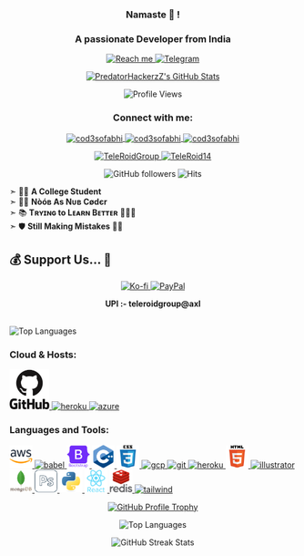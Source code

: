 <h3 align="center">Namaste 🙏 !</h3>

<h3 align="center">A passionate Developer from India</h3>

<p align="center">
  <a href="https://github.com/PredatorHackerzZ">
    <img src="https://img.shields.io/badge/REACH-ME-@<COLOR>.svg" alt="Reach me">
  </a>
  <a href="https://tx.me/MrAbhi2k3">
    <img src="https://img.shields.io/badge/Pʀᴇᴅᴀᴛᴏʀ-30302f?style=flat&logo=telegram" alt="Telegram">
  </a>
</p>

<p align="center">
  <a href="https://github-readme-stats.vercel.app/api?username=PredatorHackerzZ&hide=prs&count_private=true&show_icons=true&theme=algolia">
    <img src="https://github-readme-stats.vercel.app/api?username=PredatorHackerzZ&hide=prs&count_private=true&show_icons=true&theme=algolia" alt="PredatorHackerzZ's GitHub Stats">
  </a>
</p>

<p align="center">
  <img src="https://komarev.com/ghpvc/?username=PredatorHackerzZ&label=Profile%20Views&color=0e75b6&style=flat" alt="Profile Views">
</p>

<h3 align="center">Connect with me:</h3>
<p align="center">
  <a href="https://twitter.com/cod3sofabhi" target="blank">
    <img align="center" src="https://seeklogo.com/images/T/twitter-x-logo-19D2657BAA-seeklogo.com.png?v=638258862870000000" alt="cod3sofabhi" height="50" width="60" />
  </a>
  <a href="https://instagram.com/cod3sofabhi" target="blank">
    <img align="center" src="https://cdn.iconscout.com/icon/free/png-256/free-instagram-1868978-1583142.png" alt="cod3sofabhi" height="50" width="60" />
  </a>
  <a href="https://telegram.me/HelpLessBoi" target="blank">
    <img align="center" src="https://encrypted-tbn0.gstatic.com/images?q=tbn:ANd9GcRTKAE2op_kK1kSFn6jgPEeBIE7phPDgknJVxavcNRAFw&s" alt="cod3sofabhi" height="50" width="60" />
  </a>
</p>

<p align="center">
  <a href="https://tx.me/TeleRoidGroup">
    <img src="https://img.shields.io/badge/TeleGram-@TeleRoidGroup-RED.svg" alt="TeleRoidGroup">
  </a>
  <a href="https://tx.me/TeleRoid14">
    <img src="https://img.shields.io/badge/TeleGram-@TeleRoid14-RED.svg" alt="TeleRoid14">
  </a>
</p>

<p align="center">
  <img src="https://img.shields.io/github/followers/PredatorHackerzZ?style=social" alt="GitHub followers">
  <img src="https://hits.seeyoufarm.com/api/count/incr/badge.svg?url=https://github.com/PredatorHackerzZ/" alt="Hits">
</p>

➣ 👨‍💼 <b>A College Student</b>  
➣ 👨‍💻 <b>Nòóв As Nᴜʙ Cødєr</b>  
➣ 📚 <b>Tʀʏɪɴɢ to Lᴇᴀʀɴ Bᴇᴛᴛᴇʀ</b> 🚶🏻‍♂️  
➣ 🛡 <b>Still Making Mistakes</b> 🤷‍♂️

## 💰 Support Us... 💎

<p align="center">
  <a href="https://ko-fi.com/Abhishekkumarin47">
    <img src="https://az743702.vo.msecnd.net/cdn/kofi3.png?v=0" alt="Ko-fi" height="50">
  </a>
  <a href="https://paypal.me/AbhishekKumarIN47">
    <img src="https://cdn.rawgit.com/twolfson/paypal-github-button/1.0.0/dist/button.svg" alt="PayPal" height="50">
  </a>
</p>

<p align="center">
  <b>
  UPI :- teleroidgroup@axl
</b>
</p>

<br/>

<div align="left">
  <img src="https://github-readme-stats.vercel.app/api/top-langs/?username=PredatorHackerzZ&theme=github_dark&custom_title=ــــــــــــــــــہہـ٨ـہہـ٨ـﮩـــ&layout=compact&hide_border=false" alt="Top Languages">
</div>

<h3 align="left">Cloud & Hosts:</h3>
<p align="left">
  <a href="https://github.com/" target="_blank">
    <img src="https://github.com/devicons/devicon/raw/master/icons/github/github-original-wordmark.svg" alt="github" width="70" height="70"/>
  </a>
  <a href="https://heroku.com" target="_blank">
    <img src="https://www.vectorlogo.zone/logos/heroku/heroku-icon.svg" alt="heroku" width="70" height="70"/>
  </a>
  <a href="https://aws.amazon.com/" target="_blank">
    <img src="https://github.com/PredatorHackerzZ/TG-FileStore/assets/77227205/dda25cba-2e1e-4ff2-930d-a08b29970e6c" alt="azure" width="70" height="70"/>
  </a>
</p>

<h3 align="left">Languages and Tools:</h3>
<p align="left">
  <a href="https://aws.amazon.com" target="_blank" rel="noreferrer">
    <img src="https://raw.githubusercontent.com/devicons/devicon/master/icons/amazonwebservices/amazonwebservices-original-wordmark.svg" alt="aws" width="40" height="40"/>
  </a>
  <a href="https://babeljs.io/" target="_blank" rel="noreferrer">
    <img src="https://www.vectorlogo.zone/logos/babeljs/babeljs-icon.svg" alt="babel" width="40" height="40"/>
  </a>
  <a href="https://getbootstrap.com" target="_blank" rel="noreferrer">
    <img src="https://raw.githubusercontent.com/devicons/devicon/master/icons/bootstrap/bootstrap-plain-wordmark.svg" alt="bootstrap" width="40" height="40"/>
  </a>
  <a href="https://www.w3schools.com/cpp/" target="_blank" rel="noreferrer">
    <img src="https://raw.githubusercontent.com/devicons/devicon/master/icons/cplusplus/cplusplus-original.svg" alt="cplusplus" width="40" height="40"/>
  </a>
  <a href="https://www.w3schools.com/css/" target="_blank" rel="noreferrer">
    <img src="https://raw.githubusercontent.com/devicons/devicon/master/icons/css3/css3-original-wordmark.svg" alt="css3" width="40" height="40"/>
  </a>
  <a href="https://cloud.google.com" target="_blank" rel="noreferrer">
    <img src="https://www.vectorlogo.zone/logos/google_cloud/google_cloud-icon.svg" alt="gcp" width="40" height="40"/>
  </a>
  <a href="https://git-scm.com/" target="_blank" rel="noreferrer">
    <img src="https://www.vectorlogo.zone/logos/git-scm/git-scm-icon.svg" alt="git" width="40" height="40"/>
  </a>
  <a href="https://heroku.com" target="_blank" rel="noreferrer">
    <img src="https://www.vectorlogo.zone/logos/heroku/heroku-icon.svg" alt="heroku" width="40" height="40"/>
  </a>
  <a href="https://www.w3.org/html/" target="_blank" rel="noreferrer">
    <img src="https://raw.githubusercontent.com/devicons/devicon/master/icons/html5/html5-original-wordmark.svg" alt="html5" width="40" height="40"/>
  </a>
  <a href="https://www.adobe.com/in/products/illustrator.html" target="_blank" rel="noreferrer">
    <img src="https://www.vectorlogo.zone/logos/adobe_illustrator/adobe_illustrator-icon.svg" alt="illustrator" width="40" height="40"/>
  </a>
  <a href="https://www.mongodb.com/" target="_blank" rel="noreferrer">
    <img src="https://raw.githubusercontent.com/devicons/devicon/master/icons/mongodb/mongodb-original-wordmark.svg" alt="mongodb" width="40" height="40"/>
  </a>
  <a href="https://www.photoshop.com/en" target="_blank" rel="noreferrer">
    <img src="https://raw.githubusercontent.com/devicons/devicon/master/icons/photoshop/photoshop-line.svg" alt="photoshop" width="40" height="40"/>
  </a>
  <a href="https://www.python.org" target="_blank" rel="noreferrer">
    <img src="https://raw.githubusercontent.com/devicons/devicon/master/icons/python/python-original.svg" alt="python" width="40" height="40"/>
  </a>
  <a href="https://reactjs.org/" target="_blank" rel="noreferrer">
    <img src="https://raw.githubusercontent.com/devicons/devicon/master/icons/react/react-original-wordmark.svg" alt="react" width="40" height="40"/>
  </a>
  <a href="https://redis.io" target="_blank" rel="noreferrer">
    <img src="https://raw.githubusercontent.com/devicons/devicon/master/icons/redis/redis-original-wordmark.svg" alt="redis" width="40" height="40"/>
  </a>
  <a href="https://tailwindcss.com/" target="_blank" rel="noreferrer">
    <img src="https://www.vectorlogo.zone/logos/tailwindcss/tailwindcss-icon.svg" alt="tailwind" width="40" height="40"/>
  </a>
</p>

<p align="center">
  <a href="https://github.com/ryo-ma/github-profile-trophy">
    <img src="https://github-profile-trophy.vercel.app/?username=predatorhackerzz" alt="GitHub Profile Trophy">
  </a>
</p>

<p align="center">
  <img src="https://github-readme-stats.vercel.app/api/top-langs?username=predatorhackerzz&show_icons=true&locale=en&layout=compact" alt="Top Languages">
</p>

<p align="center">
  <img src="https://github-readme-streak-stats.herokuapp.com/?user=predatorhackerzz&" alt="GitHub Streak Stats">
</p>
